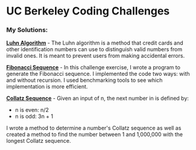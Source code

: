 # UC Berkeley Coding Challenges

### My Solutions:

[**Luhn Algorithm**](https://github.com/ZoeBKramer/berkeley-challenges/blob/master/lib/luhn.rb) - The Luhn algorithm is a method that credit cards and other identification numbers can use to distinguish valid numbers from invalid ones. It is meant to prevent users from making accidental errors.

[**Fibonacci Sequence**](https://github.com/ZoeBKramer/berkeley-challenges/blob/master/lib/fibonacci.rb) - In this challenge exercise, I wrote a program to generate the Fibonacci sequence. I implemented the code two ways: with and without recursion. I used benchmarking tools to see which implementation is more efficient.

[**Collatz Sequence**](https://github.com/ZoeBKramer/berkeley-challenges/blob/master/lib/collatz.rb) - Given an input of n, the next number in is defined by:

* n is even: n/2
* n is odd: 3n + 1

I wrote a method to determine a number's Collatz sequence as well as created a method to find the number between 1 and 1,000,000 with the longest Collatz sequence.
